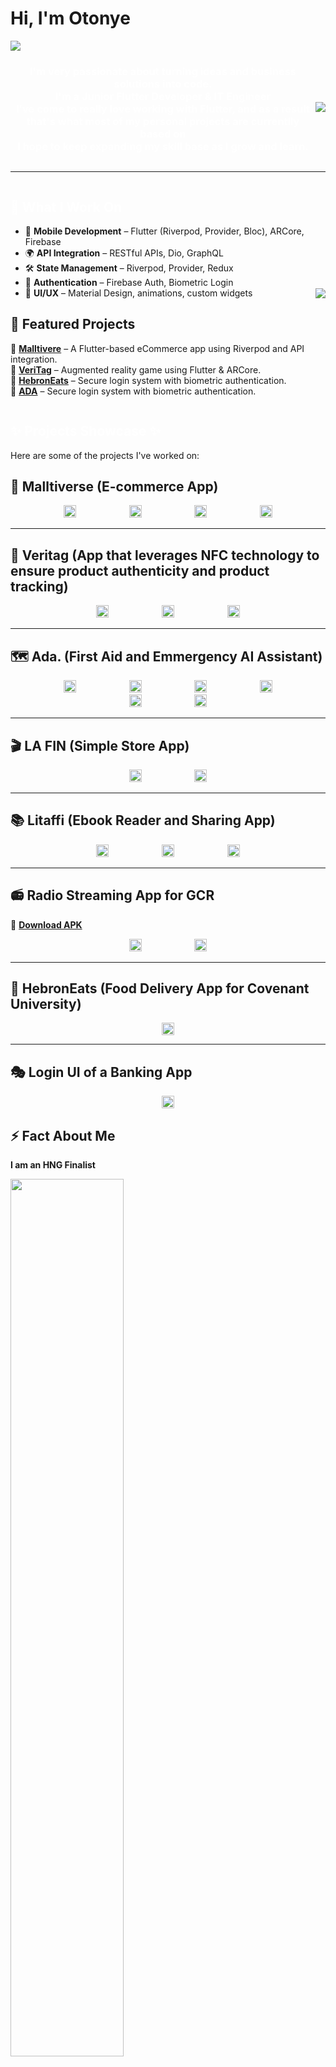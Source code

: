 
<h1 style="text-align: left;">Hi, I'm Otonye</h1>
<img align="center" src="assets\Pink and Purple Professional LinkedIn Banner.png"/>


<div style="display:flex;   width: max-width;
            align-items: center;
            justify-content: center;">
<div width="40px">
<h3 style="text-align: center; color: white;">I'm very passionate about turning ideas and business solutions into code. <br> I'm a Junior Flutter Developer & IT Engineer <br> I've come to really love working with Flutter, and as a result <br> that's what most of my personal projects are currentlly based on<br> I hope to keep expanding my skill base as I grow and learn.</h3>
</div>
<img src="assets\noodles-GIF-by-Pusheen-unscreen.gif"/>
</div>
<hr>

<div  style="display:flex;   width: max-width;
            align-items: center;
            justify-content: center;">

<div>

<h2 style=" color: white;"> 🔹 What I Work On </h2>

- 📱 **Mobile Development** – Flutter (Riverpod, Provider, Bloc), ARCore, Firebase  
- 🌍 **API Integration** – RESTful APIs, Dio, GraphQL  
- 🛠 **State Management** – Riverpod, Provider, Redux  
- 🔐 **Authentication** – Firebase Auth, Biometric Login  
- 🎨 **UI/UX** – Material Design, animations, custom widgets

## 📌 Featured Projects  
🔹 **[Malltivere](https://github.com/OtonyeR/Malltiverse)** – A Flutter-based eCommerce app using Riverpod and API integration.  
🔹 **[VeriTag](https://github.com/OtonyeR/veritag_app)** – Augmented reality game using Flutter & ARCore.  
🔹 **[HebronEats](https://github.com/OtonyeR/HebronEats)** – Secure login system with biometric authentication.  
🔹 **[ADA](https://github.com/OtonyeR/ada)** – Secure login system with biometric authentication.  



</div>
<div>
<img src="assets\homework-studying-GIF-by-Pushe-unscreen.gif"/>
</div>
</div>

<div  style="display:flex;   width: max-width;
            align-items: center;
            justify-content: center;">

<div>

<h2 style=" color: white;">✨ Projects Showcase ✨</h2>

Here are some of the projects I've worked on:  

## 🛒 Malltiverse (E-commerce App)  
<div align="center">
    <img src="assets/Malltiverse%20-%20Home.jpg" width="20%">
    <img src="assets/Malltiverse%20-%20Cart.jpg" width="20%">
    <img src="assets/Malltiverse%20-%20Wishlist.jpg" width="20%">
    <img src="assets/Malltiverse%20-%20Checkout.jpg" width="20%">
</div>  

---

## 🔐 Veritag (App that leverages NFC technology to ensure product authenticity and product tracking)  
<div align="center">
    <img src="assets/Veritag%201.jpg" width="20%">
    <img src="assets/Veritag%202.jpg" width="20%">
    <img src="assets/Veritag%203.jpg" width="20%">
</div>  

---

## 🗺️ Ada. (First Aid and Emmergency AI Assistant)  
<div align="center">
    <img src="assets/Ada.%20-%20Home.jpg" width="20%">
    <img src="assets/Ada.%20-%20Nearby%20Places.jpg" width="20%">
    <img src="assets/Ada.%20-%20alert 1.jpg" width="20%">
<img src="assets/Ada.%20-%20alert 2.jpg" width="20%">
    <img src="assets/Ada.%20-%20image%20rec.jpg" width="20%">
    <img src="assets/Ada.%20-%20Onboarding.jpg" width="20%">
</div>  

---

## 🎬 LA FIN (Simple Store App)
<div align="center">
    <img src="assets/LA%20FIN%201.jpg" width="20%">
    <img src="assets/LA%20FIN%202.jpg" width="20%">
</div>  

---

## 📚 Litaffi (Ebook Reader and Sharing App)  
<div align="center">
    <img src="assets/Litaffi.jpg" width="20%">
    <img src="assets/Littafi%202.jpg" width="20%">
    <img src="assets/Litaffi%203.jpg" width="20%">
</div>  

---

## 📻 Radio Streaming App for GCR
🔹 **[Download APK](https://appho.st/d/sqmI6YoL)**   
<div align="center">
    <img src="assets/GCR%201.jpg" width="20%">
    <img src="assets/GCR%202.jpg" width="20%">
</div>  

---

## 🍔 HebronEats (Food Delivery App for Covenant University)  
<div align="center">
    <img src="assets/hebronEats.jpg" width="20%">
</div>  

---

## 🎭 Login UI of a Banking App
<div align="center">
    <img src="assets/BRAVE.jpg" width="20%">
</div>  

</div>
</div>

<div>
  <h2>⚡ Fact About Me </h2>
  <p><strong>I am an HNG Finalist</strong></p>
  <img src="assets/HNG.jpeg" width="60%">
</div>


<hr>
<h2 style=" color: white;"> Technologies I work with </h2>
<div>
<div>
<h3>Languages</h3>
<p style= "word-spacing: 15px;">
<img src="assets\html5.svg" width="50px"/>  
<img src="assets\css3.svg" width="50px"/> 
<img src="assets\dart.svg" width="50px"/>  
<img src="assets\javascript.svg" width="50px"/>  
<img src="assets\python.svg" width="50px"/>  
<img src="assets\c.svg" width="50px"/>
</p>
<h3>Frameworks/Libraries</h3>
<p style= "word-spacing: 15px;">
<img src="assets\flutter.svg" width="50px"/> 
<img src="assets\bootstrap.svg" width="50px"/> 
<img src="assets\react.svg" width="50px"/> 
<img src="assets\tailwindcss.svg"width="50px"/> 
<img src="assets\rasa.svg" width="50px"/>
</p>
<h3>Tools</h3>
<p style= "word-spacing: 15px;"><img src="assets\figma.svg" width="50px"/> 
<img src="assets\git.svg" width="50px"/> 
<img src="assets\wordpress.svg" width="50px"/> 
<img src="assets\firebase.svg" width="50px"/>

</p>
</div>

<hr>
<h2 style="color:"white">💬  Sometimes I like to write on <a href="https://dawndev.hashnode.dev/"> Hashnode...</a></h2>

<hr>

<div>
<h3> I'm open to collaborations and new friends </h2>
<p style= "word-spacing: 30px; color:"white">
<a href="https://www.showwcase.com/otonyedev"><img align="center" src="assets\showwcase.png" 
width="100px"/></a>
<a href="https://www.linkedin.com/in/otonye-robinson"> <img align="center" src="assets\linkedin.svg" 
width="50px"/></a>
<a href="https://twitter.com/kingdawndev"> <img align="center" src="assets\twitter.svg" 
width="50px"/></a>
</p>
</div>

<div style="margin:auto;">
<img width="250px" src="assets\Thank-U-Laughing-GIF-by-Pushee-unscreen.gif" width="50px"/>
</div>


<h3><em>Fun fact: I love cats and cake<em></h3>





<!--
**OtonyeR/OtonyeR** is a ✨ _special_ ✨ repository because its `README.md` (this file) appears on your GitHub profile.





Here are some ideas to get you started:

- 🔭 I’m currently working on ...
- 🌱 I’m currently learning ...
- 👯 I’m looking to collaborate on ...
- 🤔 I’m looking for help with ...
- 💬 Ask me about ...
- 📫 How to reach me: ...
- 😄 Pronouns: ...
- ⚡ Fun fact: ...
-->
